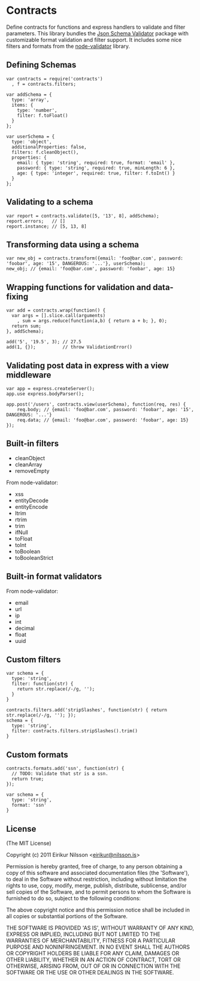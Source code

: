 # Contracts

Define contracts for functions and express handlers to validate and filter parameters. This library bundles the [Json Schema Validator](https://github.com/garycourt/JSV) package with customizable format validation and filter support. It includes some nice filters and formats from the [node-validator](https://github.com/chriso/node-validator) library.

## Defining Schemas

    var contracts = require('contracts')
      , f = contracts.filters;

    var addSchema = {
      type: 'array',
      items: {
        type: 'number',
        filter: f.toFloat()
      }
    };

    var userSchema = {
      type: 'object',
      additionalProperties: false,
      filters: f.cleanObject(),
      properties: {
        email: { type: 'string', required: true, format: 'email' },
        password: { type: 'string', required: true, minLength: 6 },
        age: { type: 'integer', required: true, filter: f.toInt() }
      }
    };

## Validating to a schema

    var report = contracts.validate([5, '13', 8], addSchema);
    report.errors;   // []
    report.instance; // [5, 13, 8]

## Transforming data using a schema

    var new_obj = contracts.transform({email: 'foo@bar.com', password: 'foobar', age: '15', DANGEROUS: '...'}, userSchema);
    new_obj; // {email: 'foo@bar.com', password: 'foobar', age: 15}

## Wrapping functions for validation and data-fixing

    var add = contracts.wrap(function() {
      var args = [].slice.call(arguments)
        , sum = args.reduce(function(a,b) { return a + b; }, 0);
      return sum;
    }, addSchema);
    
    add('5', '19.5', 3); // 27.5
    add(1, {});          // throw ValidationError()

## Validating post data in express with a view middleware

    var app = express.createServer();
    app.use express.bodyParser();

    app.post('/users', contracts.view(userSchema), function(req, res) {
        req.body; // {email: 'foo@bar.com', password: 'foobar', age: '15', DANGEROUS: '...'}
        req.data; // {email: 'foo@bar.com', password: 'foobar', age: 15}
    });

## Built-in filters

* cleanObject
* cleanArray
* removeEmpty

From node-validator:

* xss
* entityDecode
* entityEncode
* ltrim
* rtrim
* trim
* ifNull
* toFloat
* toInt
* toBoolean
* toBooleanStrict

## Built-in format validators

From node-validator:

* email
* url
* ip
* int
* decimal
* float
* uuid

## Custom filters

    var schema = {
      type: 'string',
      filter: function(str) {
        return str.replace(/-/g, '');
      }
    }

    contracts.filters.add('stripSlashes', function(str) { return str.replace(/-/g, ''); });
    schema = {
      type: 'string',
      filter: contracts.filters.stripSlashes().trim()
    }

## Custom formats

    contracts.formats.add('ssn', function(str) {
      // TODO: Validate that str is a ssn.
      return true;
    });

    var schema = {
      type: 'string',
      format: 'ssn'
    }

## License 

(The MIT License)

Copyright (c) 2011 Eirikur Nilsson &lt;eirikur@nilsson.is&gt;

Permission is hereby granted, free of charge, to any person obtaining
a copy of this software and associated documentation files (the
'Software'), to deal in the Software without restriction, including
without limitation the rights to use, copy, modify, merge, publish,
distribute, sublicense, and/or sell copies of the Software, and to
permit persons to whom the Software is furnished to do so, subject to
the following conditions:

The above copyright notice and this permission notice shall be
included in all copies or substantial portions of the Software.

THE SOFTWARE IS PROVIDED 'AS IS', WITHOUT WARRANTY OF ANY KIND,
EXPRESS OR IMPLIED, INCLUDING BUT NOT LIMITED TO THE WARRANTIES OF
MERCHANTABILITY, FITNESS FOR A PARTICULAR PURPOSE AND NONINFRINGEMENT.
IN NO EVENT SHALL THE AUTHORS OR COPYRIGHT HOLDERS BE LIABLE FOR ANY
CLAIM, DAMAGES OR OTHER LIABILITY, WHETHER IN AN ACTION OF CONTRACT,
TORT OR OTHERWISE, ARISING FROM, OUT OF OR IN CONNECTION WITH THE
SOFTWARE OR THE USE OR OTHER DEALINGS IN THE SOFTWARE.

